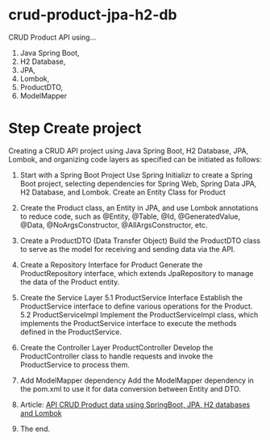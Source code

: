 # crud-product-jpa-h2-db
CRUD Product API using...
1. Java Spring Boot,
2. H2 Database,
3. JPA,
4. Lombok,
5. ProductDTO,
6. ModelMapper

# Step Create project
Creating a CRUD API project using Java Spring Boot, H2 Database, JPA, Lombok, and organizing code layers as specified can be initiated as follows:

1. Start with a Spring Boot Project
Use Spring Initializr to create a Spring Boot project, 
selecting dependencies for Spring Web, Spring Data JPA, H2 Database, and Lombok.
Create an Entity Class for Product

2. Create the Product class, an Entity in JPA, and use Lombok annotations to reduce code, such as @Entity, @Table, @Id, @GeneratedValue, @Data, @NoArgsConstructor, @AllArgsConstructor, etc.

3. Create a ProductDTO (Data Transfer Object)
Build the ProductDTO class to serve as the model for receiving and sending data via the API.

4. Create a Repository Interface for Product
Generate the ProductRepository interface, which extends JpaRepository to manage the data of the Product entity.

5. Create the Service Layer
5.1 ProductService Interface
Establish the ProductService interface to define various operations for the Product.
5.2 ProductServiceImpl
Implement the ProductServiceImpl class, which implements the ProductService interface to execute the methods defined in the ProductService.

6. Create the Controller Layer
ProductController
Develop the ProductController class to handle requests and invoke the ProductService to process them.

7. Add ModelMapper dependency 
Add the ModelMapper dependency in the pom.xml to use it for data conversion between Entity and DTO.
8. Article: <a href=https://medium.com/@jnuchit/crud-api-product-data-using-springboot-jpa-h2-databases-e83afb7f9c31>API CRUD Product data using SpringBoot, JPA, H2 databases and Lombok</a> 
9. The end.

